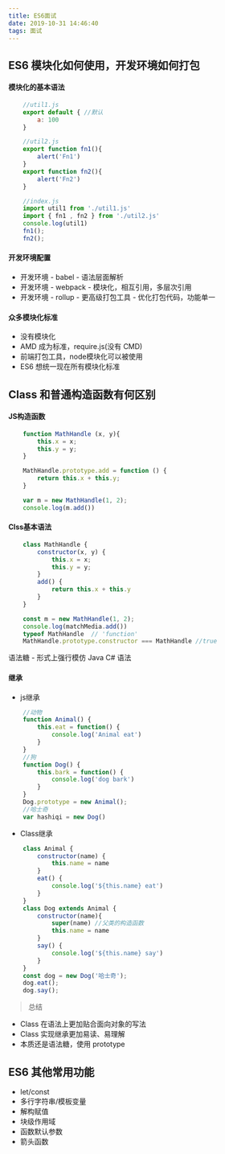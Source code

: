 ```yaml
---
title: ES6面试
date: 2019-10-31 14:46:40
tags: 面试
---
```



## ES6 模块化如何使用，开发环境如何打包

#### 模块化的基本语法

```javaScript
    //util1.js
    export default { //默认
        a: 100
    }

    //util2.js
    export function fn1(){
        alert('Fn1')
    }
    export function fn2(){
        alert('Fn2')
    }

    //index.js
    import util1 from './util1.js'
    import { fn1 , fn2 } from './util2.js'
    console.log(util1)
    fn1();
    fn2();
```

#### 开发环境配置

+ 开发环境 - babel - 语法层面解析
+ 开发环境 - webpack - 模块化，相互引用，多层次引用
+ 开发环境 - rollup - 更高级打包工具 - 优化打包代码，功能单一 

#### 众多模块化标准

+ 没有模块化
+ AMD 成为标准，require.js(没有 CMD)
+ 前端打包工具，node模块化可以被使用
+ ES6 想统一现在所有模块化标准

## Class 和普通构造函数有何区别 

#### JS构造函数

```javaScript 
    function MathHandle (x, y){
        this.x = x;
        this.y = y;
    }

    MathHandle.prototype.add = function () {
        return this.x + this.y;
    }

    var m = new MathHandle(1, 2);
    console.log(m.add())
```
#### Clss基本语法
```javaScript
    class MathHandle {
        constructor(x, y) {
            this.x = x;
            this.y = y;
        }
        add() {
            return this.x + this.y
        }
    }

    const m = new MathHandle(1, 2);
    console.log(matchMedia.add())
    typeof MathHandle  // 'function'
    MathHandle.prototype.constructor === MathHandle //true
```
语法糖 - 形式上强行模仿 Java C# 语法

#### 继承
+ js继承

```javaScript
    //动物
    function Animal() {
        this.eat = function() {
            console.log('Animal eat')
        }
    }
    //狗
    function Dog() {
        this.bark = function() {
            console.log('dog bark')
        }
    }
    Dog.prototype = new Animal();
    //哈士奇
    var hashiqi = new Dog()
```
+  Class继承

```javaScript
    class Animal {
        constructor(name) {
            this.name = name
        }
        eat() {
            console.log('${this.name} eat')
        }
    }
    class Dog extends Animal {
        constructor(name){
            super(name) //父类的构造函数
            this.name = name
        }
        say() {
            console.log('${this.name} say')
        }
    }
    const dog = new Dog('哈士奇');
    dog.eat();
    dog.say();
```
> 总结
+ Class 在语法上更加贴合面向对象的写法
+ Class 实现继承更加易读、易理解
+ 本质还是语法糖，使用 prototype

## ES6 其他常用功能

+ let/const
+ 多行字符串/模板变量
+ 解构赋值
+ 块级作用域
+ 函数默认参数
+ 箭头函数